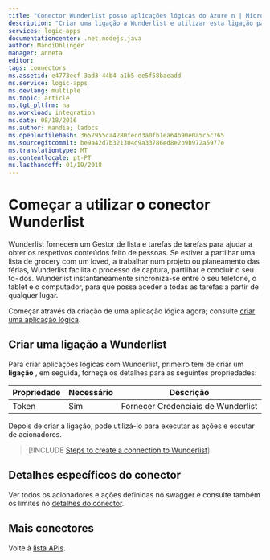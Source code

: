 ```yaml
---
title: "Conector Wunderlist posso aplicações lógicas do Azure n | Microsoft Docs"
description: "Criar uma ligação a Wunderlist e utilizar esta ligação para criar o fluxo de trabalho das logic apps."
services: logic-apps
documentationcenter: .net,nodejs,java
author: MandiOhlinger
manager: anneta
editor: 
tags: connectors
ms.assetid: e4773ecf-3ad3-44b4-a1b5-ee5f58baeadd
ms.service: logic-apps
ms.devlang: multiple
ms.topic: article
ms.tgt_pltfrm: na
ms.workload: integration
ms.date: 08/18/2016
ms.author: mandia; ladocs
ms.openlocfilehash: 3657955ca4280fecd3a0fb1ea64b90e0a5c5c765
ms.sourcegitcommit: be9a42d7b321304d9a33786ed8e2b9b972a5977e
ms.translationtype: MT
ms.contentlocale: pt-PT
ms.lasthandoff: 01/19/2018
---
```

# <a name="get-started-with-the-wunderlist-connector"></a>Começar a utilizar o conector Wunderlist
Wunderlist fornecem um Gestor de lista e tarefas de tarefas para ajudar a obter os respetivos conteúdos feito de pessoas.  Se estiver a partilhar uma lista de grocery com um loved, a trabalhar num projeto ou planeamento das férias, Wunderlist facilita o processo de captura, partilhar e concluir o seu to¬dos. Wunderlist instantaneamente sincroniza-se entre o seu telefone, o tablet e o computador, para que possa aceder a todas as tarefas a partir de qualquer lugar.

Começar através da criação de uma aplicação lógica agora; consulte [criar uma aplicação lógica](../logic-apps/quickstart-create-first-logic-app-workflow.md).

## <a name="create-a-connection-to-wunderlist"></a>Criar uma ligação a Wunderlist
Para criar aplicações lógicas com Wunderlist, primeiro tem de criar um **ligação** , em seguida, forneça os detalhes para as seguintes propriedades:

| Propriedade | Necessário | Descrição |
| --- | --- | --- |
| Token |Sim |Fornecer Credenciais de Wunderlist |

Depois de criar a ligação, pode utilizá-lo para executar as ações e escutar de acionadores.

> [!INCLUDE [Steps to create a connection to Wunderlist](../../includes/connectors-create-api-wunderlist.md)]
> 

## <a name="connector-specific-details"></a>Detalhes específicos do conector

Ver todos os acionadores e ações definidas no swagger e consulte também os limites no [detalhes do conector](/connectors/wunderlist/).

## <a name="more-connectors"></a>Mais conectores
Volte à [lista APIs](apis-list.md).